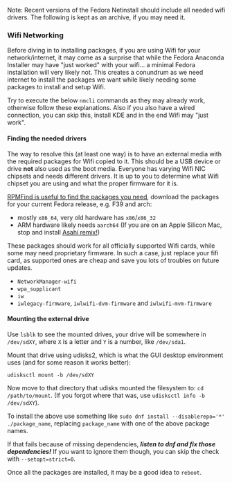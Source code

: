 Note: Recent versions of the Fedora Netinstall should include all needed wifi drivers. The following is kept as an archive, if you may need it.

### Wifi Networking
Before diving in to installing packages, if you are using Wifi for your network/internet, it may come as a surprise that while the Fedora Anaconda Installer may have "just worked" with your wifi... a minimal Fedora installation will very likely not. This creates a conundrum as we need internet to install the packages we want while likely needing some packages to install and setup Wifi.

Try to execute the below `nmcli` commands as they may already work, otherwise follow these explanations. Also if you also have a wired connection, you can skip this, install KDE and in the end Wifi may "just work".

#### Finding the needed drivers
The way to resolve this (at least one way) is to have an external media with the required packages for Wifi copied to it. This should be a USB device or drive **not** also used as the boot media. Everyone has varying Wifi NIC chipsets and needs different drivers. It is up to you to determine what Wifi chipset you are using and what the proper firmware for it is.

[RPMFind is useful to find the packages you need](https://www.rpmfind.net/), download the packages for your current Fedora release, e.g. F39 and arch:
- mostly `x86_64`, very old hardware has `x86`/`x86_32`
- ARM hardware likely needs `aarch64` (If you are on an Apple Silicon Mac, stop and install [Asahi remix!](https://asahilinux.org/fedora))

These packages should work for all officially supported Wifi cards, while some may need proprietary firmware. In such a case, just replace your fifi card, as supported ones are cheap and save you lots of troubles on future updates.

- `NetworkManager-wifi`
- `wpa_supplicant`
- `iw`
- `iwlegacy-firmware`, `iwlwifi-dvm-firmware` and `iwlwifi-mvm-firmware`

#### Mounting the external drive
Use `lsblk` to see the mounted drives, your drive will be somewhere in `/dev/sdXY`, where `X` is a letter and `Y` is a number, like `/dev/sda1`.

Mount that drive using udisks2, which is what the GUI desktop environment uses (and for some reason it works better):

`udisksctl mount -b /dev/sdXY`

Now move to that directory that udisks mounted the filesystem to: `cd /path/to/mount`. (If you forgot where that was, use `udisksctl info -b /dev/sdXY`).

To install the above use something like `sudo dnf install --disablerepo='*' ./package_name`, replacing `package_name` with one of the above package names.

If that fails because of missing dependencies, ***listen to dnf and fix those dependencies!*** If you want to ignore them though, you can skip the check with `--setopt=strict=0`.

Once all the packages are installed, it may be a good idea to `reboot`.
